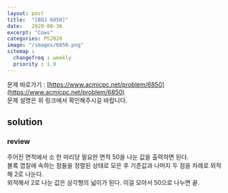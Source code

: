 ```yaml
---
layout: post
title:  "[BOJ 6850]"
date:   2020-08-30
excerpt: "Cows"
categories: PS2020
image: "/images/6850.png"
sitemap :
  changefreq : weekly
  priority : 1.0
---
```


문제 바로가기 : [https://www.acmicpc.net/problem/6850](https://www.acmicpc.net/problem/6850)<br>
문제 설명은 위 링크에서 확인해주시길 바랍니다.
<br>
## solution
<script src="https://gist.github.com/yooniversal/9efa1537dff54dfc82c9c3fcf9118d21.js"></script>

### review
주어진 면적에서 소 한 마리당 필요한 면적 50을 나눈 값을 출력하면 된다.<br>
볼록 껍질에 속하는 점들을 정렬된 상태로 모은 후 기준값과 나머지 두 점을 차례로 외적해 2로 나눈다.<br>
외적해서 2로 나눈 값은 삼각형의 넓이가 된다. 이걸 모아서 50으로 나누면 끝.

<script src="https://utteranc.es/client.js"
        repo="yooniversal/blog-comments"
        issue-term="pathname"
        theme="github-light"
        crossorigin="anonymous"
        async>
</script>
